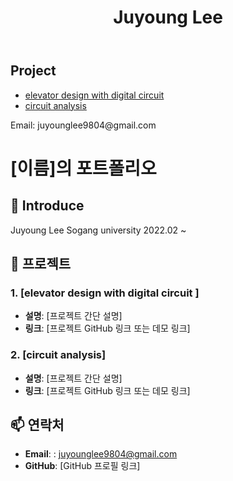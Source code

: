 <html lang="ko">
<head>
    <meta charset="UTF-8">
    <meta name="viewport" content="width=device-width, initial-scale=1.0">
    <link rel="stylesheet" href="styles.css">
</head>
<body>
    <header>
        <h1>Juyoung Lee</h1>
    </header>
    <section>
        <h2>Project</h2>
        <ul>
            <li><a href="https://github.com/username/project1"> elevator design with digital circuit  </a></li>
            <li><a href="https://github.com/username/project2"> circuit analysis </a></li>
        </ul>
    </section>
    <footer>
        <p>Email: juyounglee9804@gmail.com</p>
    </footer>
</body>
</html>

# [이름]의 포트폴리오

## 👋 Introduce
Juyoung Lee
Sogang university 2022.02 ~

## 🚀 프로젝트
### 1. [elevator design with digital circuit ]
- **설명**: [프로젝트 간단 설명]
- **링크**: [프로젝트 GitHub 링크 또는 데모 링크]

### 2. [circuit analysis]
- **설명**: [프로젝트 간단 설명]
- **링크**: [프로젝트 GitHub 링크 또는 데모 링크]

## 📫 연락처
- **Email**: : juyounglee9804@gmail.com
- **GitHub**: [GitHub 프로필 링크]
